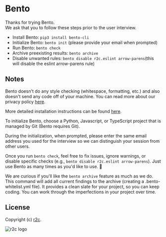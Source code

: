 # Bento
Thanks for trying Bento.  
We ask that you to follow these steps prior to the user interview.
 - Install Bento: `pip3 install bento-cli`
 - Initialize Bento: `bento init` (please provide your email when prompted)
 - Run Bento: `bento check`
 - Archive preexisting results: `bento archive`
 - Disable unwanted rules: `bento disable r2c.eslint arrow-parens`(this will disable the eslint arrow-parens rule)

## Notes
Bento doesn't do any style checking (whitespace, formatting, etc.) and also doesn't send any code off of your machine. You can read more about our privacy policy [here](https://github.com/returntocorp/bento/PRICACY.md).


More detailed installation instructions can be found [here](https://github.com/returntocorp/bento).  

To initialize Bento, choose a Python, Javascript, or TypeScript project that is managed by Git (Bento requires Git). 

During the initialization, when prompted, please enter the same email address you used for the interview so we can distinguish your session from other users.   

Once you run `bento check`, feel free to fix issues, ignore warnings, or disable specific checks (e.g., `bento disable r2c.eslint arrow-parens`). Just use Bento as many times as you'd like to use. 🤞

We are curious if you'll like the `bento archive` feature as much as we do. This command will add all current findings to the archive (creating a .bento-whitelist.yml file). It provides a clean slate for your project, so you can keep coding. You can work through the imperfections in your project over time. 

## License
Copyright (c) [r2c](https://r2c.dev ).

![r2c logo](https://r2c.dev/r2c-logo-silhouette.png?beta)
